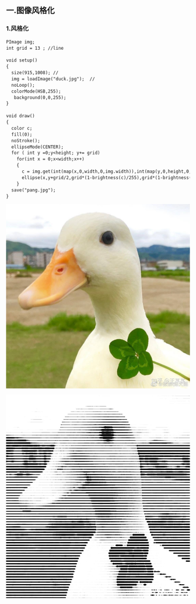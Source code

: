 ## 一.图像风格化


### 1.风格化


```markdown
PImage img;
int grid = 13 ; //line

void setup()
{
  size(915,1008); //
  img = loadImage("duck.jpg");  //
  noLoop();
  colorMode(HSB,255);
   background(0,0,255);
}

void draw()
{
  color c;
  fill(0);
  noStroke();
  ellipseMode(CENTER);
  for ( int y =0;y<height; y+= grid)
    for(int x = 0;x<width;x++)
    {
      c = img.get(int(map(x,0,width,0,img.width)),int(map(y,0,height,0,img.height)));
      ellipse(x,y+grid/2,grid*(1-brightness(c)/255),grid*(1-brightness(c)/255));
    }   
  save("pang.jpg");
}


```
![Image](duck.jpg)

![Image](https://github.com/akadiao/akadiao.github.com/blob/main/pang.jpg)


















